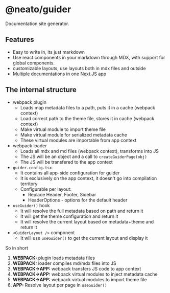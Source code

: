# @neato/guider

Documentation site generator.

## Features
- Easy to write in, its just markdown
- Use react components in your markdown through MDX, with support for global components.
- customizable layouts, use layouts both in mdx files and outside
- Multiple documentations in one Next.JS app

## The internal structure
- webpack plugin
  - Loads map metadata files to a path, puts it in a cache (webpack context)
  - Load correct path to the theme file, stores it in cache (webpack context)
  - Make virtual module to import theme file
  - Make virtual module for serialized metadata cache
  - These virtual modules are importable from app context
- webpack loader
  - Loads all mdx and md files (webpack context), transforms into JS
  - The JS will be an object and a call to `createGuiderPage(obj)`
  - The JS will be transfered to the app context
- `guider.config.tsx`
  - It contains all app-side configuration for guider
  - It is exclusively on the app context, it doesn't go into compilation territory
  - Configurable per layout:
    - Replace Header, Footer, Sidebar
    - HeaderOptions - options for the default header
- `useGuider()` hook
  - It will resolve the full metadata based on path and return it
  - It will get the theme configuration and return it
  - It will resolve the current layout based on metadata+theme and return it
- `<GuiderLayout />` component
  - It will use `useGuider()` to get the current layout and display it

So in short
1. **WEBPACK:** plugin loads metadata files
2. **WEBPACK:** loader compiles md/mdx files into JS
3. **WEBPACK->APP:** webpack transfers JS code to app context
4. **WEBPACK->APP:** webpack virtual modules to inject metadata cache
4. **WEBPACK->APP:** webpack virtual modules to import theme file
6. **APP:** Resolve layout per page in `useGuider()`
